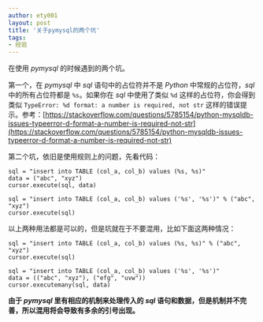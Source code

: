 ```yaml
---
author: ety001
layout: post
title: '关于pymysql的两个坑'
tags:
- 经验
---
```


在使用 *pymysql* 的时候遇到的两个坑。

第一个，在 *pymysql* 中 *sql* 语句中的占位符并不是 *Python* 中常规的占位符，*sql* 中的所有占位符都是 `%s`。如果你在 *sql* 中使用了类似 `%d` 这样的占位符，你会得到类似 `TypeError: %d format: a number is required, not str` 这样的错误提示。参考：[https://stackoverflow.com/questions/5785154/python-mysqldb-issues-typeerror-d-format-a-number-is-required-not-str](https://stackoverflow.com/questions/5785154/python-mysqldb-issues-typeerror-d-format-a-number-is-required-not-str)

第二个坑，依旧是使用规则上的问题，先看代码：

```
sql = "insert into TABLE (col_a, col_b) values (%s, %s)"
data = ("abc", "xyz")
cursor.execute(sql, data)

sql = "insert into TABLE (col_a, col_b) values ('%s', '%s')" % ("abc", "xyz")
cursor.execute(sql)
```

以上两种用法都是可以的，但是坑就在于不要混用，比如下面这两种情况：

```
sql = "insert into TABLE (col_a, col_b) values (%s, %s)" % ("abc", "xyz")
cursor.execute(sql)

sql = "insert into TABLE (col_a, col_b) values ('%s', '%s')"
data = (("abc", "xyz"), ("efg", "uvw"))
cursor.executemany(sql, data)
```

**由于 *pymysql* 里有相应的机制来处理传入的 *sql* 语句和数据，但是机制并不完善，所以混用将会导致有多余的引号出现。**